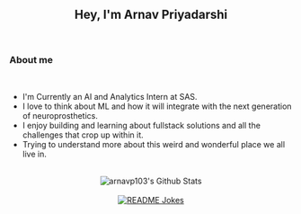 <div align="center">
<h2> 
  Hey, I'm Arnav Priyadarshi
</h2>
</div>
</br>

<h3>About me</h3>
<br/>

+ I'm Currently an AI and Analytics Intern at SAS.
+ I love to think about ML and how it will integrate with the next generation of neuroprosthetics.
+ I enjoy building and learning about fullstack solutions and all the challenges that crop up within it.
+ Trying to understand more about this weird and wonderful place we all live in.

</br>
<div align="center">
<img align="center" src="https://github-readme-stats.vercel.app/api?username=arnavp103&show_icons=true&line_height=20&theme=radical" alt="arnavp103's Github Stats">

</br>
</br>

<a href="https://readme-jokes.vercel.app">
<img align="center" src="https://readme-jokes.vercel.app/api?bgColor=%23073b4c&textColor=%2306d6a0&aColor=%2306d6a0&borderColor=%2306d6a0" alt="README Jokes">
</a>

</div>

